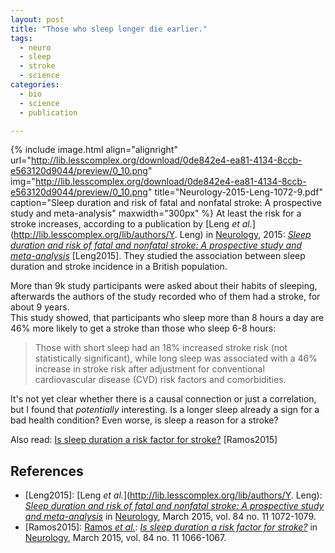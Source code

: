 ```yaml
---
layout: post
title: "Those who sleep longer die earlier."
tags:
  - neuro
  - sleep
  - stroke
  - science
categories:
  - bio
  - science
  - publication

---
```


{% include image.html align="alignright" url="http://lib.lesscomplex.org/download/0de842e4-ea81-4134-8ccb-e563120d9044/preview/0_10.png" img="http://lib.lesscomplex.org/download/0de842e4-ea81-4134-8ccb-e563120d9044/preview/0_10.png" title="Neurology-2015-Leng-1072-9.pdf" caption="Sleep duration and risk of fatal and nonfatal stroke: A prospective study and meta-analysis" maxwidth="300px" %}
At least the risk for a stroke increases, according to a publication by [Leng *et al.*](http://lib.lesscomplex.org/lib/authors/Y. Leng) in [Neurology](http://lib.lesscomplex.org/lib/publishers/Neurology), 2015:
[*Sleep duration and risk of fatal and nonfatal stroke: A prospective study and meta-analysis*](http://lib.lesscomplex.org/lib/view/leng2015a) \[Leng2015\]. They studied the association between sleep duration and stroke incidence in a British population.

More than 9k study participants were asked about their habits of sleeping, afterwards the authors of the study recorded who of them had a stroke, for about 9 years.  
This study showed, that participants who sleep more than 8 hours a day are 46% more likely to get a stroke than those who sleep 6-8 hours:

> Those with short sleep had an 18% increased stroke risk (not statistically significant), while long sleep was associated with a 46% increase in stroke risk after adjustment for conventional cardiovascular disease (CVD) risk factors and comorbidities. 

It's not yet clear whether there is a causal connection or just a correlation, but I found that *potentially* interesting. Is a longer sleep already a sign for a bad health condition? Even worse, is sleep a reason for a stroke?

Also read: [Is sleep duration a risk factor for stroke?](http://lib.lesscomplex.org/lib/view/ramos2015a) \[Ramos2015\]

## References

* \[Leng2015\]: [Leng *et al.*](http://lib.lesscomplex.org/lib/authors/Y. Leng): [*Sleep duration and risk of fatal and nonfatal stroke: A prospective study and meta-analysis*](http://lib.lesscomplex.org/lib/view/leng2015a) in [Neurology](http://lib.lesscomplex.org/lib/publishers/Neurology), March 2015, vol. 84 no. 11 1072-1079.
* \[Ramos2015\]: [Ramos *et al.*](http://lib.lesscomplex.org/cms/lib/authors/A.%20R.%20Ramos): [*Is sleep duration a risk factor for stroke?*](http://lib.lesscomplex.org/lib/view/ramos2015a) in [Neurology](http://lib.lesscomplex.org/lib/publishers/Neurology), March 2015, vol. 84 no. 11 1066-1067.

